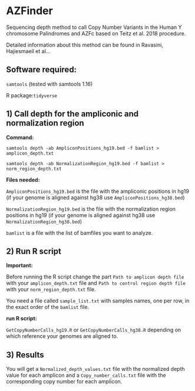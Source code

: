 # AZFinder

Sequencing depth  method to call Copy Number Variants in the Human Y chromosome Palindromes and AZFc based on Teitz et al. 2018 procedure.

Detailed information about this method can be found in Ravasini, Hajiesmaeil et al...

## Software required:

```samtools``` (tested with samtools 1.16)

R package:```tidyverse```


## 1) Call depth for the ampliconic and normalization region 

   **Command:**

   ```samtools depth -ab AmpliconPositions_hg19.bed -f bamlist > amplicon_depth.txt```
   
   ```samtools depth -ab NormalizationRegion_hg19.bed -f bamlist > norm_region_depth.txt```
   
   **Files needed:**
   
   ```AmpliconPositions_hg19.bed``` is the file with the ampliconic positions in hg19 (if your genome is aligned against hg38 use  ```AmpliconPositions_hg38.bed```)
   
   ```NormalizationRegion_hg19.bed``` is the file with the normalization region positions in hg19 (if your genome is aligned against hg38 use  ```NormalizationRegion_hg38.bed```)
   
   ```bamlist``` is a file with the list of bamfiles you want to analyze.
   
## 2) Run R script

   **Important:**
   
   Before running the R script change the part ```Path to amplicon depth file``` with your ```amplicon_depth.txt``` file and ```Path to control region depth file``` with your ```norm_region_depth.txt``` file.
   
   You need a file called ```sample_list.txt``` with samples names, one per row, in the exact order of the ```bamlist``` file.
   
   **run R script:**

   ```GetCopyNumberCalls_hg19.R``` or ```GetCopyNumberCalls_hg38.R``` depending on which reference your genomes are aligned to. 
   
## 3) Results

   You will get a ```Normalized_depth_values.txt``` file with the normalized depth value for each amplicon and a ```Copy_number_calls.txt``` file with the corresponding copy number for each amplicon.
   
   
   
